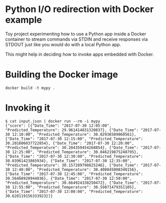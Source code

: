 Python I/O redirection with Docker example
===

Toy project experimenting how to use a Python app inside a Docker container to stream commands via STDIN
and receive responses via STDOUT just like you would do with a local Python app.

This might help in deciding how to invoke apps embedded with Docker.

Building the Docker image
===

    docker build -t mypy .

Invoking it
===

    $ cat input.json | docker run --rm -i mypy 
    {"score": [{"Date_Time": "2017-07-30 12:05:00", "Predicted_Temperature": 29.961414831320837}, {"Date_Time": "2017-07-30 12:10:00", "Predicted_Temperature": 30.02936509060561}, {"Date_Time": "2017-07-30 12:15:00", "Predicted_Temperature": 30.201606037722854}, {"Date_Time": "2017-07-30 12:20:00", "Predicted_Temperature": 30.204359454268854}, {"Date_Time": "2017-07-30 12:25:00", "Predicted_Temperature": 30.046219875248795}, {"Date_Time": "2017-07-30 12:30:00", "Predicted_Temperature": 30.03961423865934}, {"Date_Time": "2017-07-30 12:35:00", "Predicted_Temperature": 30.157289798825246}, {"Date_Time": "2017-07-30 12:40:00", "Predicted_Temperature": 30.400845008340156}, {"Date_Time": "2017-07-30 12:45:00", "Predicted_Temperature": 30.56468920944036}, {"Date_Time": "2017-07-30 12:50:00", "Predicted_Temperature": 30.664924338250472}, {"Date_Time": "2017-07-30 12:55:00", "Predicted_Temperature": 30.59871479351105}, {"Date_Time": "2017-07-30 13:00:00", "Predicted_Temperature": 30.628119156333923}]}
